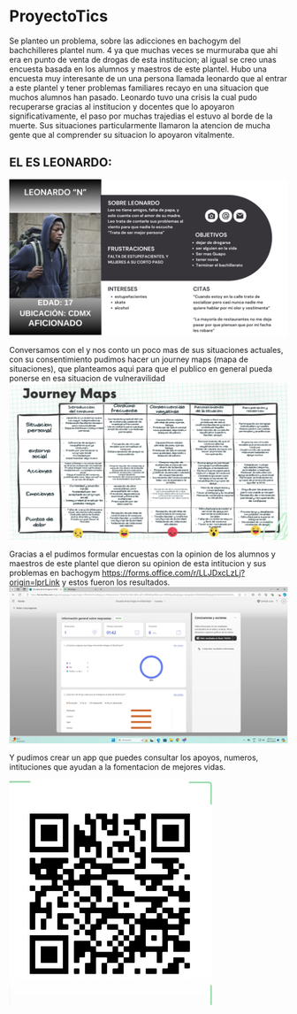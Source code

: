 # ProyectoTics
Se planteo un problema, sobre las adicciones en bachogym del bachchilleres plantel num. 4 ya que muchas veces se murmuraba que ahi era en punto de venta de drogas de esta institucion; al igual se creo unas encuesta basada en los alumnos y maestros de este plantel. Hubo una encuesta muy interesante de un una persona llamada leonardo que al entrar a este plantel y tener problemas familiares recayo en una situacion que muchos alumnos han pasado.
Leonardo tuvo una crisis la cual pudo recuperarse gracias al institucion y docentes que lo apoyaron significativamente, el paso por muchas trajedias el estuvo al borde de la muerte. Sus situaciones particularmente llamaron la atencion de mucha gente que al comprender su situacion lo apoyaron vitalmente. 
## EL ES LEONARDO:
![user-persona](./img/user-persona.png)

Conversamos con el y nos conto un poco mas de sus situaciones actuales, con su consentimiento pudimos hacer un journey maps (mapa de situaciones), que planteamos aqui para que el publico en general pueda ponerse en esa situacion de vulneravilidad
![jouney-maps](./img/jouney-maps.png)


Gracias a el pudimos formular encuestas con la opinion de los alumnos y maestros de este plantel que dieron su opinion de esta intitucion y sus problemas en bachogym 
https://forms.office.com/r/LLJDxcLzLj?origin=lprLink
y estos fueron los resultados.
![user-persona](./img/encuesta-drogas.png)

Y pudimos crear un app que puedes consultar los apoyos, numeros, intituciones que ayudan a la fomentacion de mejores vidas.

![user-persona](./img/app-drogas.png)

